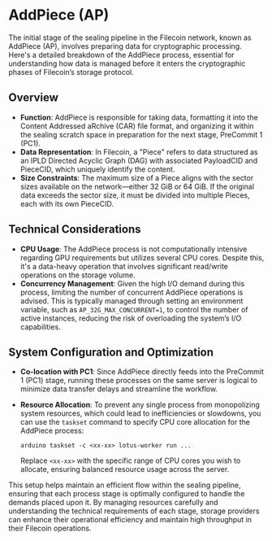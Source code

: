 # AddPiece (AP)

The initial stage of the sealing pipeline in the Filecoin network, known as AddPiece (AP), involves preparing data for cryptographic processing. Here's a detailed breakdown of the AddPiece process, essential for understanding how data is managed before it enters the cryptographic phases of Filecoin’s storage protocol.

## Overview

* **Function**: AddPiece is responsible for taking data, formatting it into the Content Addressed aRchive (CAR) file format, and organizing it within the sealing scratch space in preparation for the next stage, PreCommit 1 (PC1).
* **Data Representation**: In Filecoin, a "Piece" refers to data structured as an IPLD Directed Acyclic Graph (DAG) with associated PayloadCID and PieceCID, which uniquely identify the content.
* **Size Constraints**: The maximum size of a Piece aligns with the sector sizes available on the network—either 32 GiB or 64 GiB. If the original data exceeds the sector size, it must be divided into multiple Pieces, each with its own PieceCID.

## Technical Considerations

* **CPU Usage**: The AddPiece process is not computationally intensive regarding GPU requirements but utilizes several CPU cores. Despite this, it's a data-heavy operation that involves significant read/write operations on the storage volume.
* **Concurrency Management**: Given the high I/O demand during this process, limiting the number of concurrent AddPiece operations is advised. This is typically managed through setting an environment variable, such as `AP_32G_MAX_CONCURRENT=1`, to control the number of active instances, reducing the risk of overloading the system’s I/O capabilities.

## System Configuration and Optimization

* **Co-location with PC1**: Since AddPiece directly feeds into the PreCommit 1 (PC1) stage, running these processes on the same server is logical to minimize data transfer delays and streamline the workflow.
*   **Resource Allocation**: To prevent any single process from monopolizing system resources, which could lead to inefficiencies or slowdowns, you can use the `taskset` command to specify CPU core allocation for the AddPiece process:

    ```arduino
    arduino taskset -c <xx-xx> lotus-worker run ...
    ```

    Replace `<xx-xx>` with the specific range of CPU cores you wish to allocate, ensuring balanced resource usage across the server.

This setup helps maintain an efficient flow within the sealing pipeline, ensuring that each process stage is optimally configured to handle the demands placed upon it. By managing resources carefully and understanding the technical requirements of each stage, storage providers can enhance their operational efficiency and maintain high throughput in their Filecoin operations.
